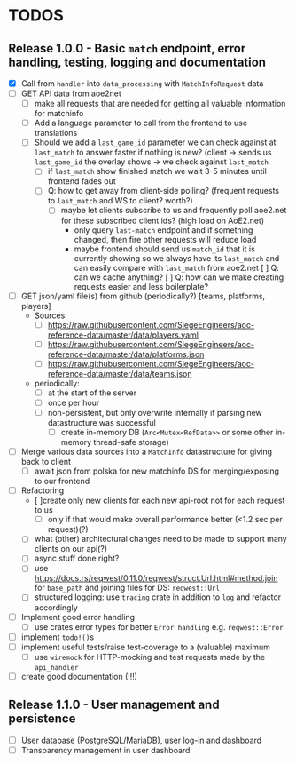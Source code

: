 # TODOS

## Release 1.0.0 - Basic `match` endpoint, error handling, testing, logging and documentation

- [X] Call from `handler` into `data_processing` with `MatchInfoRequest` data
- [ ] GET API data from aoe2net
    - [ ] make all requests that are needed for getting all valuable information for matchinfo
    - [ ] Add a language parameter to call from the frontend to use translations
    - [ ] Should we add a `last_game_id` parameter we can check against at `last_match` to answer
          faster if nothing is new? (client -> sends us `last_game_id` the overlay shows -> we check against `last_match`
        - [ ] if `last_match` show finished match we wait 3-5 minutes until frontend fades out
        - [ ] Q: how to get away from client-side polling? (frequent requests to `last_match` and WS to client? worth?)
            - [ ] maybe let clients subscribe to us and frequently poll aoe2.net for these subscribed client ids? (high load on AoE2.net)
                - only query `last-match` endpoint and if something changed, then fire other requests will reduce load
                - maybe frontend should send us `match_id` that it is currently showing so we always have its `last_match` 
                  and can easily compare with `last_match` from aoe2.net
    [ ] Q: can we cache anything?
    [ ] Q: how can we make creating requests easier and less boilerplate?
- [ ] GET json/yaml file(s) from github (periodically?) [teams, platforms, players]
    - Sources:
        - [ ] https://raw.githubusercontent.com/SiegeEngineers/aoc-reference-data/master/data/players.yaml
        - [ ] https://raw.githubusercontent.com/SiegeEngineers/aoc-reference-data/master/data/platforms.json
        - [ ] https://raw.githubusercontent.com/SiegeEngineers/aoc-reference-data/master/data/teams.json
    - periodically:
        - [ ] at the start of the server
        - [ ] once per hour
        - [ ] non-persistent, but only overwrite internally if parsing new datastructure was successful
            - [ ] create in-memory DB (`Arc<Mutex<RefData>>` or some other in-memory thread-safe storage)
- [ ] Merge various data sources into a `MatchInfo` datastructure for giving back to client
    - [ ] await json from polska for new matchinfo DS for merging/exposing to our frontend
- [ ] Refactoring
    - [ ]create only new clients for each new api-root not for each request to us
        - [ ] only if that would make overall performance better (<1.2 sec per request)(?)
    - [ ] what (other) architectural changes need to be made to support many clients on our api(?)
    - [ ] async stuff done right?
    - [ ] use <https://docs.rs/reqwest/0.11.0/reqwest/struct.Url.html#method.join> for `base_path` and joining files for DS: `reqwest::Url`
    - [ ] structured logging: use `tracing` crate in addition to `log` and refactor accordingly
- [ ] Implement good error handling
    - [ ] use crates error types for better `Error handling` e.g. `reqwest::Error`
- [ ] implement `todo!()`s
- [ ] implement useful tests/raise test-coverage to a (valuable) maximum
    - [ ] use `wiremock` for HTTP-mocking and test requests made by the `api_handler`
- [ ] create good documentation (!!!)

## Release 1.1.0 - User management and persistence

- [ ] User database (PostgreSQL/MariaDB), user log-in and dashboard
- [ ] Transparency management in user dashboard

